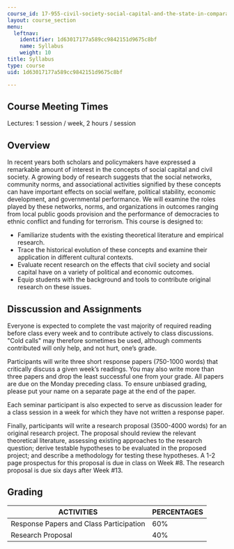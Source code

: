 ```yaml
---
course_id: 17-955-civil-society-social-capital-and-the-state-in-comparative-perspective-fall-2004
layout: course_section
menu:
  leftnav:
    identifier: 1d63017177a589cc9842151d9675c8bf
    name: Syllabus
    weight: 10
title: Syllabus
type: course
uid: 1d63017177a589cc9842151d9675c8bf

---
```


Course Meeting Times
--------------------

Lectures: 1 session / week, 2 hours / session

Overview
--------

In recent years both scholars and policymakers have expressed a remarkable amount of interest in the concepts of social capital and civil society. A growing body of research suggests that the social networks, community norms, and associational activities signified by these concepts can have important effects on social welfare, political stability, economic development, and governmental performance. We will examine the roles played by these networks, norms, and organizations in outcomes ranging from local public goods provision and the performance of democracies to ethnic conflict and funding for terrorism. This course is designed to:

*   Familiarize students with the existing theoretical literature and empirical research.
*   Trace the historical evolution of these concepts and examine their application in different cultural contexts.
*   Evaluate recent research on the effects that civil society and social capital have on a variety of political and economic outcomes.
*   Equip students with the background and tools to contribute original research on these issues.

Disscussion and Assignments
---------------------------

Everyone is expected to complete the vast majority of required reading before class every week and to contribute actively to class discussions. "Cold calls" may therefore sometimes be used, although comments contributed will only help, and not hurt, one’s grade.

Participants will write three short response papers (750-1000 words) that critically discuss a given week’s readings. You may also write more than three papers and drop the least successful one from your grade. All papers are due on the Monday preceding class. To ensure unbiased grading, please put your name on a separate page at the end of the paper.

Each seminar participant is also expected to serve as discussion leader for a class session in a week for which they have not written a response paper.

Finally, participants will write a research proposal (3500-4000 words) for an original research project. The proposal should review the relevant theoretical literature, assessing existing approaches to the research question; derive testable hypotheses to be evaluated in the proposed project; and describe a methodology for testing these hypotheses. A 1-2 page prospectus for this proposal is due in class on Week #8. The research proposal is due six days after Week #13.

Grading
-------

| ACTIVITIES | PERCENTAGES |
| --- | --- |
| Response Papers and Class Participation | 60% |
| Research Proposal | 40%